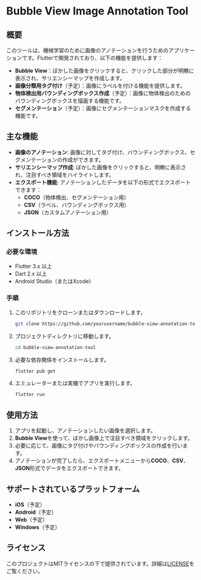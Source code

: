# Bubble View Image Annotation Tool

## 概要

このツールは、機械学習のために画像のアノテーションを行うためのアプリケーションです。Flutterで開発されており、以下の機能を提供します：

- **Bubble View**：ぼかした画像をクリックすると、クリックした部分が明瞭に表示され、サリエンシーマップを作成します。
- **画像分類用タグ付け**（予定）：画像にラベルを付ける機能を提供します。
- **物体検出用バウンディングボックス作成**（予定）：画像に物体検出のためのバウンディングボックスを描画する機能です。
- **セグメンテーション**（予定）：画像にセグメンテーションマスクを作成する機能です。

## 主な機能

- **画像のアノテーション**: 画像に対してタグ付け、バウンディングボックス、セグメンテーションの作成ができます。
- **サリエンシーマップ作成**: ぼかした画像をクリックすると、明瞭に表示され、注目すべき領域をハイライトします。
- **エクスポート機能**: アノテーションしたデータを以下の形式でエクスポートできます：
    - **COCO**（物体検出、セグメンテーション用）
    - **CSV**（ラベル、バウンディングボックス用）
    - **JSON**（カスタムアノテーション用）

## インストール方法

### 必要な環境

- Flutter 3.x 以上
- Dart 2.x 以上
- Android Studio（またはXcode）

### 手順

1. このリポジトリをクローンまたはダウンロードします。
   ```bash
   git clone https://github.com/yourusername/bubble-view-annotation-tool.git
   ```
2. プロジェクトディレクトリに移動します。
   ```bash
   cd bubble-view-annotation-tool
   ```
3. 必要な依存関係をインストールします。
   ```bash
   flutter pub get
   ```
4. エミュレーターまたは実機でアプリを実行します。
   ```bash
   flutter run
   ```

## 使用方法

1. アプリを起動し、アノテーションしたい画像を選択します。
2. **Bubble View**を使って、ぼかし画像上で注目すべき領域をクリックします。
3. 必要に応じて、画像にタグ付けやバウンディングボックスの作成を行います。
4. アノテーションが完了したら、エクスポートメニューから**COCO**、**CSV**、**JSON**形式でデータをエクスポートできます。

## サポートされているプラットフォーム

- **iOS**（予定）
- **Android**（予定）
- **Web**（予定）
- **Windows**（予定）

## ライセンス

このプロジェクトはMITライセンスの下で提供されています。詳細は[LICENSE](../LICENSE)をご覧ください。
